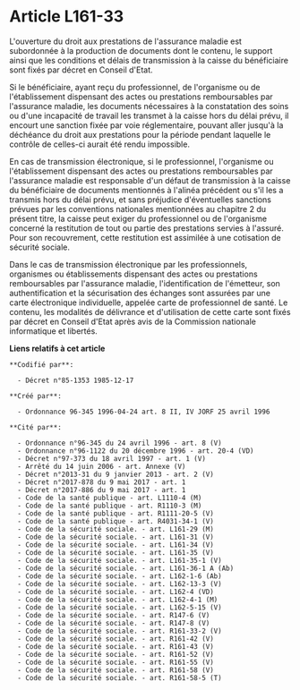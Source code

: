 # Article L161-33

L'ouverture du droit aux prestations de l'assurance maladie est subordonnée à la production de documents dont le contenu, le
support ainsi que les conditions et délais de transmission à la caisse du bénéficiaire sont fixés par décret en Conseil
d'Etat.

Si le bénéficiaire, ayant reçu du professionnel, de l'organisme ou de l'établissement dispensant des actes ou prestations
remboursables par l'assurance maladie, les documents nécessaires à la constatation des soins ou d'une incapacité de travail
les transmet à la caisse hors du délai prévu, il encourt une sanction fixée par voie réglementaire, pouvant aller jusqu'à la
déchéance du droit aux prestations pour la période pendant laquelle le contrôle de celles-ci aurait été rendu impossible.

En cas de transmission électronique, si le professionnel, l'organisme ou l'établissement dispensant des actes ou prestations
remboursables par l'assurance maladie est responsable d'un défaut de transmission à la caisse du bénéficiaire de documents
mentionnés à l'alinéa précédent ou s'il les a transmis hors du délai prévu, et sans préjudice d'éventuelles sanctions prévues
par les conventions nationales mentionnées au chapitre 2 du présent titre, la caisse peut exiger du professionnel ou de
l'organisme concerné la restitution de tout ou partie des prestations servies à l'assuré. Pour son recouvrement, cette
restitution est assimilée à une cotisation de sécurité sociale.

Dans le cas de transmission électronique par les professionnels, organismes ou établissements dispensant des actes ou
prestations remboursables par l'assurance maladie, l'identification de l'émetteur, son authentification et la sécurisation
des échanges sont assurées par une carte électronique individuelle, appelée carte de professionnel de santé. Le contenu, les
modalités de délivrance et d'utilisation de cette carte sont fixés par décret en Conseil d'Etat après avis de la Commission
nationale informatique et libertés.

**Liens relatifs à cet article**

	**Codifié par**:

	  - Décret n°85-1353 1985-12-17

	**Créé par**:

	  - Ordonnance 96-345 1996-04-24 art. 8 II, IV JORF 25 avril 1996

	**Cité par**:

	  - Ordonnance n°96-345 du 24 avril 1996 - art. 8 (V)
	  - Ordonnance n°96-1122 du 20 décembre 1996 - art. 20-4 (VD)
	  - Décret n°97-373 du 18 avril 1997 - art. 1 (V)
	  - Arrêté du 14 juin 2006 - art. Annexe (V)
	  - Décret n°2013-31 du 9 janvier 2013 - art. 2 (V)
	  - Décret n°2017-878 du 9 mai 2017 - art. 1
	  - Décret n°2017-886 du 9 mai 2017 - art. 1
	  - Code de la santé publique - art. L1110-4 (M)
	  - Code de la santé publique - art. R1110-3 (M)
	  - Code de la santé publique - art. R1111-20-5 (V)
	  - Code de la santé publique - art. R4031-34-1 (V)
	  - Code de la sécurité sociale. - art. L161-29 (M)
	  - Code de la sécurité sociale. - art. L161-31 (V)
	  - Code de la sécurité sociale. - art. L161-34 (V)
	  - Code de la sécurité sociale. - art. L161-35 (V)
	  - Code de la sécurité sociale. - art. L161-35-1 (V)
	  - Code de la sécurité sociale. - art. L161-36-1 A (Ab)
	  - Code de la sécurité sociale. - art. L162-1-6 (Ab)
	  - Code de la sécurité sociale. - art. L162-13-3 (V)
	  - Code de la sécurité sociale. - art. L162-4 (VD)
	  - Code de la sécurité sociale. - art. L162-4-1 (M)
	  - Code de la sécurité sociale. - art. L162-5-15 (V)
	  - Code de la sécurité sociale. - art. R147-6 (V)
	  - Code de la sécurité sociale. - art. R147-8 (V)
	  - Code de la sécurité sociale. - art. R161-33-2 (V)
	  - Code de la sécurité sociale. - art. R161-42 (V)
	  - Code de la sécurité sociale. - art. R161-43 (V)
	  - Code de la sécurité sociale. - art. R161-52 (V)
	  - Code de la sécurité sociale. - art. R161-55 (V)
	  - Code de la sécurité sociale. - art. R161-58 (V)
	  - Code de la sécurité sociale. - art. R161-58-5 (T)
